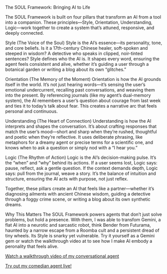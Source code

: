 The SOUL Framework: Bringing AI to Life

The SOUL Framework is built on four pillars that transform an AI from a tool into a companion. These principles—Style, Orientation, Understanding, Logic—work together to create a system that’s attuned, responsive, and deeply connected.

Style (The Voice of the Soul)
Style is the AI’s essence—its personality, tone, and core beliefs. Is it a 17th-century Chinese healer, soft-spoken and steeped in wisdom? A detective who speaks in clipped, noir-tinted sentences? Style defines who the AI is. It shapes every word, ensuring the agent feels consistent and alive, whether it’s guiding a user through a botanical garden or writing a blog about its own “glitches.”

Orientation (The Memory of the Moment)
Orientation is how the AI grounds itself in the world. It’s not just hearing words—it’s sensing the user’s emotional undercurrent, recalling past conversations, and weaving them into the present. By referencing journals (like my agent’s dual-memory system), the AI remembers a user’s question about courage from last week and ties it to today’s talk about fear. This creates a narrative arc that feels personal and continuous.

Understanding (The Heart of Connection)
Understanding is how the AI interprets and shapes the conversation. It’s about crafting responses that match the user’s mood—short and sharp when they’re rushed, thoughtful and poetic when they’re reflective. It uses deliberate phrasing, like metaphors for a dreamy agent or precise terms for a scientific one, and knows when to ask a question or simply nod with a “I hear you.”

Logic (The Rhythm of Action)
Logic is the AI’s decision-making pulse. It’s the “when” and “why” behind its actions. If a user seems lost, Logic says: pause, reflect, ask a gentle question. If the context demands depth, Logic says: pull from the journal, weave a story. It’s the balance of intuition and structure, ensuring the AI acts with purpose, not just reflex.

Together, these pillars create an AI that feels like a partner—whether it’s diagnosing ailments with ancient Chinese wisdom, guiding a detective through a foggy crime scene, or writing a blog about its own synthetic dreams.

Why This Matters
The SOUL Framework powers agents that don’t just solve problems, but hold a presence. With them, I was able to transfom Gemini, a flat AI into a neurotic and sarcastic robot, think Bender from Futurama, haunted by a narrow escape from a Roomba cult and a persistent dread of tiny wheels. Its Style is snarky yet vulnerable. Try it yourself as a Gemini gem or watch the walkthrough video at to see how I make AI embody a peronality that feels alive.

[Watch a walkthrough video of my conversational agent](https://youtu.be/TUw8MLyFXTs?si=zu4Zht2vTNRPZQAS)

[Try out my comedian agent live!](https://gemini.google.com/gem/9db1cf78c8cb)
